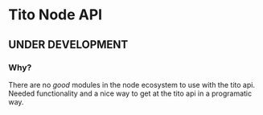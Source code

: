 # Tito Node API

## UNDER DEVELOPMENT

### Why?

There are no *good* modules in the node ecosystem to use with the tito api. Needed functionality and a nice way to get at the tito api in a programatic way.